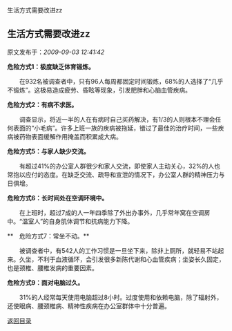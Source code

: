 生活方式需要改进zz
## 生活方式需要改进zz

 原文发布于：*2009-09-03 12:41:42*

**危险方式1：极度缺乏体育锻炼。**

　　在932名被调查者中，只有96人每周都固定时间锻炼，68%的人选择了“几乎不锻炼”。这极易造成疲劳、昏眩等现象，引发肥胖和心脑血管疾病。

**危险方式2：有病不求医。**

　　调查显示，将近一半的人在有病时自己买药解决，有1/3的人则根本不理会任何表面的“小毛病”。许多上班一族的疾病被拖延，错过了最佳的治疗时间，一些疾病被药物表面缓解作用掩盖而积累成大病。

**危险方式5：与家人缺少交流。**

　　有超过41%的办公室人群很少和家人交流，即使家人主动关心，32%的人也常抱以应付的态度。在缺乏交流、疏导和宣泄的情况下，办公室人群的精神压力与日俱增。

**危险方式6：长时间处在空调环境中。**

　　在上班时，超过7成的人一年四季除了外出办事外，几乎常年窝在空调房中。“温室人”的自身肌体调节和抗病能力下降。

**　危险方式7：常坐不动。**

　　被调查者中，有542人的工作习惯是一旦坐下来，除非上厕所，就轻易不站起来。久坐，不利于血液循环，会引发很多新陈代谢和心血管疾病；坐姿长久固定，也是颈椎、腰椎发病的重要因素。

**危险方式9：面对电脑过久。**

　　31%的人经常每天使用电脑超过8小时。过度使用和依赖电脑，除了辐射外，还使眼病、腰颈椎病、精神性疾病在办公室群体中十分普遍。

[返回目录](index.html)
